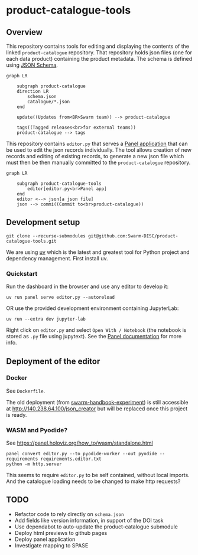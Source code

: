 # product-catalogue-tools

## Overview

This repository contains tools for editing and displaying the contents of the linked `product-catalogue` repository. That repository holds json files (one for each data product) containing the product metadata. The schema is defined using [JSON Schema](https://json-schema.org/overview/what-is-jsonschema).

```mermaid
graph LR

    subgraph product-catalogue
    direction LR
        schema.json
        catalogue/*.json
    end

    update((Updates from<BR>Swarm team)) --> product-catalogue

    tags((Tagged releases<br>for external teams))
    product-catalogue --> tags
```

This repository contains `editor.py` that serves a [Panel application](https://panel.holoviz.org/) that can be used to edit the json records individually. The tool allows creation of new records and editing of existing records, to generate a new json file which must then be then manually committed to the `product-catalogue` repository.

```mermaid
graph LR

    subgraph product-catalogue-tools
        editor[editor.py<br>Panel app]
    end
    editor <--> json[a json file]
    json --> commi((Commit to<br>product-catalogue))
```

## Development setup

```
git clone --recurse-submodules git@github.com:Swarm-DISC/product-catalogue-tools.git
```

We are using [uv](https://docs.astral.sh/uv/) which is the latest and greatest tool for Python project and dependency management. First install uv.

### Quickstart

Run the dashboard in the browser and use any editor to develop it:
```
uv run panel serve editor.py --autoreload
```

OR use the provided development environment containing JupyterLab:
```
uv run --extra dev jupyter-lab
```
Right click on `editor.py` and select `Open With / Notebook` (the notebook is stored as `.py` file using jupytext). See the [Panel documentation](https://panel.holoviz.org/tutorials/basic/develop_notebook.html) for more info.

## Deployment of the editor

### Docker

See `Dockerfile`.

The old deployment (from [swarm-handbook-experiment](https://github.com/smithara/swarm-handbook-experiment)) is still accessible at <http://140.238.64.100/json_creator> but will be replaced once this project is ready.

### WASM and Pyodide?

See <https://panel.holoviz.org/how_to/wasm/standalone.html>
```
panel convert editor.py --to pyodide-worker --out pyodide --requirements requirements.editor.txt
python -m http.server
```
This seems to require `editor.py` to be self contained, without local imports. And the catalogue loading needs to be changed to make http requests?

## TODO

- Refactor code to rely directly on `schema.json`
- Add fields like version information, in support of the DOI task
- Use dependabot to auto-update the product-catalogue submodule
- Deploy html previews to github pages
- Deploy panel application
- Investigate mapping to SPASE
